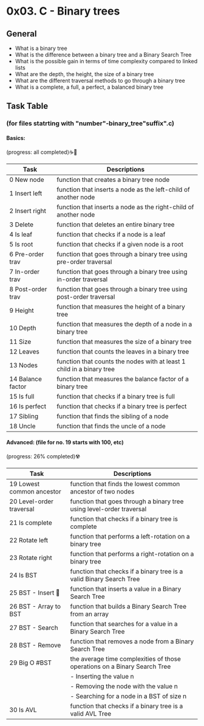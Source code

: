 # 0x03. C - Binary trees
## General
- What is a binary tree
- What is the difference between a binary tree and a Binary Search Tree
- What is the possible gain in terms of time complexity compared to linked lists
- What are the depth, the height, the size of a binary tree
- What are the different traversal methods to go through a binary tree
- What is a complete, a full, a perfect, a balanced binary tree

## Task Table
### (for files statrting with "number"-binary_tree"suffix".c)
#### Basics:
(progress: all completed):coffee::cowboy_hat_face:

| Task              | Descriptions                                                              |
|-------------------|---------------------------------------------------------------------------|
| 0 New node        | function that creates a binary tree node					|
| 1 Insert left     | function that inserts a node as the left-child of another node			|
| 2 Insert right    | function that inserts a node as the right-child of another node				|
| 3 Delete          | function that deletes an entire binary tree							|
| 4 Is leaf         | function that checks if a node is a leaf								    |
| 5 Is root         | function that checks if a given node is a root							       |
| 6 Pre-order trav  | function that goes through a binary tree using pre-order traversal				       |
| 7 In-order trav   | function that goes through a binary tree using in-order traversal					        |
| 8 Post-order trav | function that goes through a binary tree using post-order traversal					|
| 9 Height          | function that measures the height of a binary tree	    						 |
| 10 Depth          | function that measures the depth of a node in a binary tree						  |
| 11 Size           | function that measures the size of a binary tree	      							    |
| 12 Leaves         | function that counts the leaves in a binary tree								       |
| 13 Nodes          | function that counts the nodes with at least 1 child in a binary tree					       |
| 14 Balance factor | function that measures the balance factor of a binary tree          					       |
| 15 Is full        | function that checks if a binary tree is full   	    							        |
| 16 Is perfect     | function that checks if a binary tree is perfect									   |
| 17 Sibling        | function that finds the sibling of a node										       |
| 18 Uncle          | function that finds the uncle of a node										           |

#### Advanced: (file for no. 19 starts with 100, etc)
(progress: 26% completed):radioactive:

| Task				      | Descriptions									|
|-----------------------------|---------------------------------------------------------------------------------|
| 19 Lowest common ancestor   | function that finds the lowest common ancestor of two nodes			|
| 20 Level-order traversal    | function that goes through a binary tree using level-order traversal			|
| 21 Is complete       | function that checks if a binary tree is complete        	   				 |
| 22 Rotate left             | function that performs a left-rotation on a binary tree					    |
| 23 Rotate right	           | function that performs a right-rotation on a binary tree				      |
| 24 Is BST 		         | function that checks if a binary tree is a valid Binary Search Tree		       |
| 25 BST - Insert :thinking:		       | function that inserts a value in a Binary Search Tree	         	         |
| 26 BST - Array to BST       | function that builds a Binary Search Tree from an array	   	  				  |
| 27 BST - Search         | function that searches for a value in a Binary Search Tree						    |
| 28 BST - Remove	        | function that removes a node from a Binary Search Tree					       |
| 29 Big O #BST			      	         | the average time complexities of those operations on a Binary Search Tree	       |
|     	     					         | - Inserting the value n  	             	       	       	     	        |
|							           | - Removing the node with the value n				     |
|								             | - Searching for a node in a BST of size n		         |
| 30 Is AVL 								         	         | function that checks if a binary tree is a valid AVL Tree   |